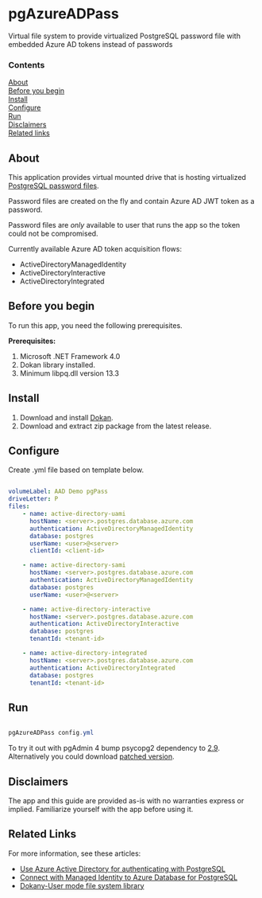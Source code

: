 # pgAzureADPass
Virtual file system to provide virtualized PostgreSQL password file with embedded Azure AD tokens instead of passwords

### Contents

[About](#about)<br/>
[Before you begin](#before-you-begin)<br/>
[Install](#install)<br/>
[Configure](#configure)<br/>
[Run](#run)<br/>
[Disclaimers](#disclaimers)<br/>
[Related links](#related-links)<br/>

<a name=about-this-sample></a>

## About

This application provides virtual mounted drive that is hosting virtualized [PostgreSQL password files](https://www.postgresql.org/docs/9.3/libpq-pgpass.html). 

Password files are created on the fly and contain Azure AD JWT token as a password.

Password files are _only_ available to user that runs the app so the token could not be compromised.

Currently available Azure AD token acquisition flows:
- ActiveDirectoryManagedIdentity
- ActiveDirectoryInteractive
- ActiveDirectoryIntegrated

<a name=before-you-begin></a>

## Before you begin

To run this app, you need the following prerequisites.

**Prerequisites:**

1. Microsoft .NET Framework 4.0
2. Dokan library installed.
3. Minimum libpq.dll version 13.3

<a name=install></a>

## Install

1. Download and install [Dokan](https://github.com/dokan-dev/dokany/wiki/Installation).
2. Download and extract zip package from the latest release.

<a name=configure></a>

## Configure

Create .yml file based on template below.

```yaml

volumeLabel: AAD Demo pgPass
driveLetter: P
files: 
    - name: active-directory-uami
      hostName: <server>.postgres.database.azure.com
      authentication: ActiveDirectoryManagedIdentity
      database: postgres
      userName: <user>@<server>
      clientId: <client-id>

    - name: active-directory-sami
      hostName: <server>.postgres.database.azure.com
      authentication: ActiveDirectoryManagedIdentity
      database: postgres
      userName: <user>@<server>

    - name: active-directory-interactive 
      hostName: <server>.postgres.database.azure.com
      authentication: ActiveDirectoryInteractive
      database: postgres
      tenantId: <tenant-id>

    - name: active-directory-integrated
      hostName: <server>.postgres.database.azure.com
      authentication: ActiveDirectoryIntegrated
      database: postgres
      tenantId: <tenant-id>

```
<a name=run></a>

## Run

```powershell

pgAzureADPass config.yml

```

To try it out with pgAdmin 4 bump psycopg2 dependency to [2.9](https://pypi.org/project/psycopg2/). Alternatively you could download [patched version](https://pgdowloads.blob.core.windows.net/share/pgAdmin%204-py39.zip).

<a name=disclaimers></a>

## Disclaimers
The app and this guide are provided as-is with no warranties express or implied. Familiarize yourself with the app before using it.

<a name=related-links></a>

## Related Links
<!-- Links to more articles. Remember to delete "en-us" from the link path. -->

For more information, see these articles:

- [Use Azure Active Directory for authenticating with PostgreSQL](https://docs.microsoft.com/en-us/azure/sql-database/sql-database-managed-instance-index)
- [Connect with Managed Identity to Azure Database for PostgreSQL](https://docs.microsoft.com/en-us/azure/postgresql/howto-connect-with-managed-identity)
- [Dokany-User mode file system library](https://github.com/dokan-dev/dokany/)
